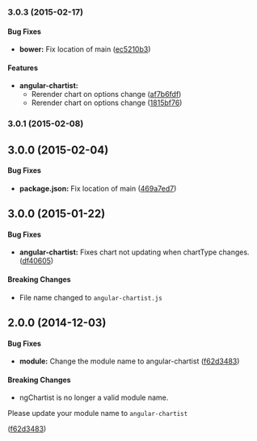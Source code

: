 ### 3.0.3 (2015-02-17)

#### Bug Fixes

* **bower:** Fix location of main ([ec5210b3](https://github.com/paradox41/angular-chartist.js/commit/ec5210b379efecc0ed276727068599c14f866358))


#### Features

* **angular-chartist:**
  * Rerender chart on options change ([af7b6fdf](https://github.com/paradox41/angular-chartist.js/commit/af7b6fdf9f6cf2eaf00f46ac7bc999f2a5fcdf72))
  * Rerender chart on options change ([1815bf76](https://github.com/paradox41/angular-chartist.js/commit/1815bf76b222499c9f8da14e70138e8970f6628a))


### 3.0.1 (2015-02-08)


## 3.0.0 (2015-02-04)


#### Bug Fixes

* **package.json:** Fix location of main ([469a7ed7](https://github.com/paradox41/angular-chartist.js/commit/469a7ed7d80d166dbd9f288ee16fd1c73e9df0ff))


## 3.0.0 (2015-01-22)

#### Bug Fixes

* **angular-chartist:** Fixes chart not updating when chartType changes. ([df40605](https://github.com/paradox41/angular-chartist.js/commit/df40605210ff9330e9f363e39fbbe2d5296a570a))

#### Breaking Changes

* File name changed to `angular-chartist.js`

## 2.0.0 (2014-12-03)


#### Bug Fixes

* **module:** Change the module name to angular-chartist ([f62d3483](https://github.com/paradox41/angular-chartist.js/commit/f62d3483e5a3d5de8715430c94f3e2389b1e521f))


#### Breaking Changes

* ngChartist is no longer a valid module name.

Please update your module name to `angular-chartist`

 ([f62d3483](https://github.com/paradox41/ng-chartistjs/commit/f62d3483e5a3d5de8715430c94f3e2389b1e521f))

